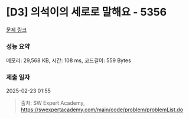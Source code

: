 # [D3] 의석이의 세로로 말해요 - 5356 

[문제 링크](https://swexpertacademy.com/main/code/problem/problemDetail.do?contestProbId=AWVWgkP6sQ0DFAUO) 

### 성능 요약

메모리: 29,568 KB, 시간: 108 ms, 코드길이: 559 Bytes

### 제출 일자

2025-02-23 01:55



> 출처: SW Expert Academy, https://swexpertacademy.com/main/code/problem/problemList.do